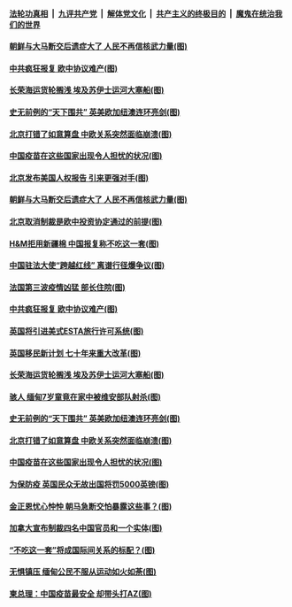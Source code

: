 

####  [法轮功真相](../../../../basic/blob/master/README.md?t=03260431) &nbsp;|&nbsp; [九评共产党](../../../../9ping.md/blob/master/README.md?t=03260431) &nbsp;|&nbsp; [解体党文化](../../../../jtdwh.md/blob/master/README.md?t=03260431)  &nbsp;|&nbsp; [共产主义的终极目的](../../../../gczydzjmd.md/blob/master/README.md?t=03260431) &nbsp;|&nbsp; [魔鬼在统治我们的世界](../../../../mgztzwmdsj.md/blob/master/README.md?t=03260431) 

#### [朝鲜与大马断交后遗症大了 人民不再信核武力量(图)](../pages/p9/966580.md?t=03260431) 

#### [中共疯狂报复 欧中协议难产(图)](../pages/p9/966598.md?t=03260431) 

#### [长荣海运货轮搁浅 埃及苏伊士运河大塞船(图)](../pages/p9/966578.md?t=03260431) 

#### [史无前例的“天下围共” 英美欧加纽澳连环亮剑(图)](../pages/p9/966461.md?t=03260431) 

#### [北京打错了如意算盘 中欧关系突然面临崩溃(图)](../pages/p9/966543.md?t=03260431) 

#### [中国疫苗在这些国家出现令人担忧的状况(图)](../pages/p9/966465.md?t=03260431) 

#### [北京发布美国人权报告 引来更强对手(图)](../pages/p9/966711.md?t=03260431) 

#### [朝鲜与大马断交后遗症大了 人民不再信核武力量(图)](../pages/p9/966580.md?t=03260431) 

#### [北京取消制裁是欧中投资协定通过的前提(图)](../pages/p9/966654.md?t=03260431) 

#### [H&amp;M拒用新疆棉 中国报复称不吃这一套(图)](../pages/p9/966649.md?t=03260431) 

#### [中国驻法大使“跨越红线” 离谱行径爆争议(图)](../pages/p9/966584.md?t=03260431) 

#### [法国第三波疫情凶猛 部长住院(图)](../pages/p9/966602.md?t=03260431) 

#### [中共疯狂报复 欧中协议难产(图)](../pages/p9/966598.md?t=03260431) 

#### [英国将引进美式ESTA旅行许可系统(图)](../pages/p9/966592.md?t=03260431) 

#### [英国移民新计划 七十年来重大改革(图)](../pages/p9/966587.md?t=03260431) 

#### [长荣海运货轮搁浅 埃及苏伊士运河大塞船(图)](../pages/p9/966578.md?t=03260431) 

#### [骇人 缅甸7岁童竟在家中被维安部队射杀(图)](../pages/p9/966572.md?t=03260431) 

#### [史无前例的“天下围共” 英美欧加纽澳连环亮剑(图)](../pages/p9/966461.md?t=03260431) 

#### [北京打错了如意算盘 中欧关系突然面临崩溃(图)](../pages/p9/966543.md?t=03260431) 

#### [中国疫苗在这些国家出现令人担忧的状况(图)](../pages/p9/966465.md?t=03260431) 

#### [为保防疫 英国民众无故出国将罚5000英镑(图)](../pages/p9/966484.md?t=03260431) 

#### [金正恩忧心忡忡 朝马急断交怕暴露这些事？(图)](../pages/p9/966343.md?t=03260431) 

#### [加拿大宣布制裁四名中国官员和一个实体(图)](../pages/p9/966427.md?t=03260431) 

#### [“不吃这一套”将成国际间关系的标配？(图)](../pages/p9/966425.md?t=03260431) 

#### [无惧镇压 缅甸公民不服从运动如火如荼(图)](../pages/p9/966424.md?t=03260431) 

#### [柬总理：中国疫苗最安全 却带头打AZ(图)](../pages/p9/966338.md?t=03260431) 

